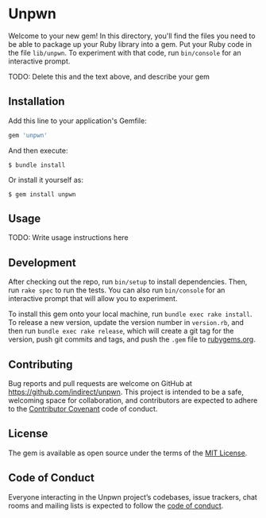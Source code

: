 # Unpwn

Welcome to your new gem! In this directory, you'll find the files you need to be able to package up your Ruby library into a gem. Put your Ruby code in the file `lib/unpwn`. To experiment with that code, run `bin/console` for an interactive prompt.

TODO: Delete this and the text above, and describe your gem

## Installation

Add this line to your application's Gemfile:

```ruby
gem 'unpwn'
```

And then execute:

    $ bundle install

Or install it yourself as:

    $ gem install unpwn

## Usage

TODO: Write usage instructions here

## Development

After checking out the repo, run `bin/setup` to install dependencies. Then, run `rake spec` to run the tests. You can also run `bin/console` for an interactive prompt that will allow you to experiment.

To install this gem onto your local machine, run `bundle exec rake install`. To release a new version, update the version number in `version.rb`, and then run `bundle exec rake release`, which will create a git tag for the version, push git commits and tags, and push the `.gem` file to [rubygems.org](https://rubygems.org).

## Contributing

Bug reports and pull requests are welcome on GitHub at https://github.com/indirect/unpwn. This project is intended to be a safe, welcoming space for collaboration, and contributors are expected to adhere to the [Contributor Covenant](http://contributor-covenant.org) code of conduct.

## License

The gem is available as open source under the terms of the [MIT License](https://opensource.org/licenses/MIT).

## Code of Conduct

Everyone interacting in the Unpwn project’s codebases, issue trackers, chat rooms and mailing lists is expected to follow the [code of conduct](https://github.com/indirect/unpwn/blob/master/CODE_OF_CONDUCT.md).
